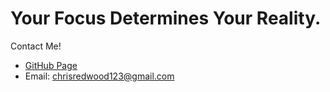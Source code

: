 # Your Focus Determines Your Reality.

Contact Me!
- [GitHub Page](https://pioneerredwood.github.io/)
- Email: chrisredwood123@gmail.com

